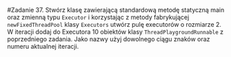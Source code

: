 #Zadanie 37.
Stwórz klasę zawierającą standardową metodę statyczną main oraz zmienną typu `Executor` i korzystając z
metody fabrykującej `newFixedThreadPool` klasy `Executors` utwórz pulę executorów o rozmiarze 2.
W iteracji dodaj do Executora 10 obiektów klasy `ThreadPlaygroundRunnable` z poprzedniego zadania. 
Jako nazwy użyj dowolnego ciągu znaków oraz numeru aktualnej iteracji.